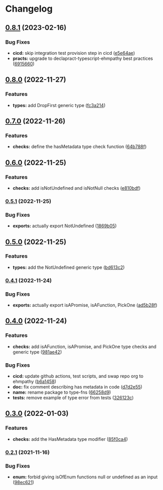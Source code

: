 # Changelog

## [0.8.1](https://github.com/ehmpathy/type-fns/compare/v0.8.0...v0.8.1) (2023-02-16)


### Bug Fixes

* **cicd:** skip integration test provision step in cicd ([e5e64ae](https://github.com/ehmpathy/type-fns/commit/e5e64aefa763d65400696c5bad1b7fb7aaba059a))
* **practs:** upgrade to declapract-typescript-ehmpathy best practices ([6915660](https://github.com/ehmpathy/type-fns/commit/6915660c0a9a6101ee9afd505f65ac2731cd43a7))

## [0.8.0](https://www.github.com/ehmpathy/type-fns/compare/v0.7.0...v0.8.0) (2022-11-27)


### Features

* **types:** add DropFirst generic type ([fc3a214](https://www.github.com/ehmpathy/type-fns/commit/fc3a214071c3c975840ffea41b02290829359da4))

## [0.7.0](https://www.github.com/ehmpathy/type-fns/compare/v0.6.0...v0.7.0) (2022-11-26)


### Features

* **checks:** define the hasMetadata type check function ([64b788f](https://www.github.com/ehmpathy/type-fns/commit/64b788fcf1348c654d920750a56bbc77dc3e6dad))

## [0.6.0](https://www.github.com/ehmpathy/type-fns/compare/v0.5.1...v0.6.0) (2022-11-25)


### Features

* **checks:** add isNotUndefined and isNotNull checks ([e810bdf](https://www.github.com/ehmpathy/type-fns/commit/e810bdf5e2ec6b9caa3e289aa8a7c693524b5e65))

### [0.5.1](https://www.github.com/ehmpathy/type-fns/compare/v0.5.0...v0.5.1) (2022-11-25)


### Bug Fixes

* **exports:** actually export NotUndefined ([1869b05](https://www.github.com/ehmpathy/type-fns/commit/1869b05e59764b3b822298dac223b9cb09b02fc0))

## [0.5.0](https://www.github.com/ehmpathy/type-fns/compare/v0.4.1...v0.5.0) (2022-11-25)


### Features

* **types:** add the NotUndefined generic type ([bd613c2](https://www.github.com/ehmpathy/type-fns/commit/bd613c27ced111eb44c971734ab343a9cd2fbe8e))

### [0.4.1](https://www.github.com/ehmpathy/type-fns/compare/v0.4.0...v0.4.1) (2022-11-24)


### Bug Fixes

* **exports:** actually export isAPromise, isAFunction, PickOne ([ad5b28f](https://www.github.com/ehmpathy/type-fns/commit/ad5b28f1d2da9fe382d1245d38d970b1b0e7bd1c))

## [0.4.0](https://www.github.com/ehmpathy/type-fns/compare/v0.3.0...v0.4.0) (2022-11-24)


### Features

* **checks:** add isAFunction, isAPromise, and PickOne type checks and generic type ([981ae42](https://www.github.com/ehmpathy/type-fns/commit/981ae4275530bdae203b9013bed193f1afda6b8d))


### Bug Fixes

* **cicd:** update github actions, test scripts, and swap repo org to ehmpathy ([b6a1458](https://www.github.com/ehmpathy/type-fns/commit/b6a1458b6d2d5423255fc8eaee2e3181d0c14850))
* **doc:** fix comment describing has metadata in code ([d7d2e55](https://www.github.com/ehmpathy/type-fns/commit/d7d2e556ba03ad5a573f90d6ea75c5696f493058))
* **name:** rename package to type-fns ([66258d9](https://www.github.com/ehmpathy/type-fns/commit/66258d93e7964c675b92f50061ddcb11a79f2b69))
* **tests:** remove example of type error from tests ([326123c](https://www.github.com/ehmpathy/type-fns/commit/326123cf845b31e82edb0d3d50cd6034217df2fa))

## [0.3.0](https://www.github.com/ehmpathy/type-fns/compare/v0.2.1...v0.3.0) (2022-01-03)


### Features

* **checks:** add the HasMetadata type modifier ([85f0ca4](https://www.github.com/ehmpathy/type-fns/commit/85f0ca467983ea6f1fc5845990f98dbe9cbe5e8f))

### [0.2.1](https://www.github.com/ehmpathy/type-fns/compare/v0.2.0...v0.2.1) (2021-11-16)


### Bug Fixes

* **enum:** forbid giving isOfEnum functions null or undefined as an input ([98ec621](https://www.github.com/ehmpathy/type-fns/commit/98ec6216bc5775cbb2015f400358fe7d5fffc303))
